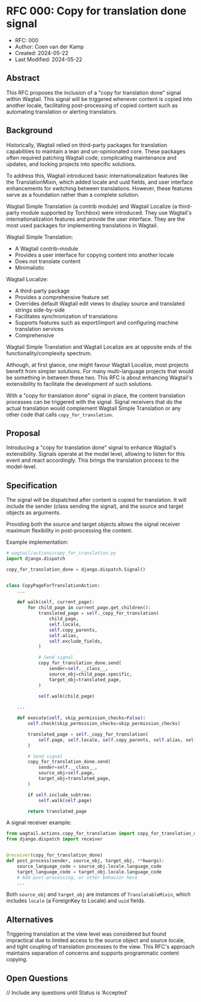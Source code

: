 # RFC 000: Copy for translation done signal

* RFC: 000
* Author: Coen van der Kamp
* Created: 2024-05-22
* Last Modified: 2024-05-22

## Abstract

This RFC proposes the inclusion of a "copy for translation done" signal within Wagtail. This signal will be triggered whenever content is copied into another locale, facilitating post-processing of copied content such as automating translation or alerting translators.

## Background

Historically, Wagtail relied on third-party packages for translation capabilities to maintain a lean and un-opinionated core. These packages often required patching Wagtail code, complicating maintenance and updates, and locking projects into specific solutions.

To address this, Wagtail introduced basic internationalization features like the TranslationMixin, which added locale and uuid fields, and user interface enhancements for switching between translations. However, these features serve as a foundation rather than a complete solution.

Wagtail Simple Translation (a contrib module) and Wagtail Localize (a third-party module supported by Torchbox) were introduced. They use Wagtail's internationalization features and provide the user interface. They are the most used packages for implementing translations in Wagtail.

Wagtail Simple Translation:

- A Wagtail contrib-module
- Provides a user interface for copying content into another locale
- Does not translate content
- Minimalistic

Wagtail Localize:

- A third-party package
- Provides a comprehensive feature set
- Overrides default Wagtail edit views to display source and translated strings side-by-side
- Facilitates synchronization of translations
- Supports features such as export/import and configuring machine translation services
- Comprehensive

Wagtail Simple Translation and Wagtail Localize are at opposite ends of the functionality/complexity spectrum. 

Although, at first glance, one might favour Wagtail Localize, most projects benefit from simpler solutions. For many multi-language projects that would be something in between these two. This RFC is about enhancing Wagtail's extensibility to facilitate the development of such solutions.

With a "copy for translation done" signal in place, the content translation processes can be triggered with the signal. Signal receivers that do the actual translation would complement Wagtail Simple Translation or any other code that calls `copy_for_translation`.

## Proposal

Introducing a "copy for translation done" signal to enhance Wagtail's extensibility. Signals operate at the model level, allowing to listen for this event and react accordingly. This brings the translation process to the model-level.

## Specification

The signal will be dispatched after content is copied for translation. It will include the sender (class sending the signal), and the source and target objects as arguments.

Providing both the source and target objects allows the signal receiver maximum flexibility in post-processing the content.

Example implementation:

```python
# wagtail/actions/copy_for_translation.py
import django.dispatch

copy_for_translation_done = django.dispatch.Signal()


class CopyPageForTranslationAction:
    ...
    
    def walk(self, current_page):
        for child_page in current_page.get_children():
            translated_page = self._copy_for_translation(
                child_page,
                self.locale,
                self.copy_parents,
                self.alias,
                self.exclude_fields,
            )

            # Send signal
            copy_for_translation_done.send(
                sender=self.__class__, 
                source_obj=child_page.specific,
                target_obj=translated_page,
            )

            self.walk(child_page)
            
    ...

    def execute(self, skip_permission_checks=False):
        self.check(skip_permission_checks=skip_permission_checks)

        translated_page = self._copy_for_translation(
            self.page, self.locale, self.copy_parents, self.alias, self.exclude_fields
        )

        # Send signal
        copy_for_translation_done.send(
            sender=self.__class__, 
            source_obj=self.page, 
            target_obj=translated_page,
        )

        if self.include_subtree:
            self.walk(self.page)

        return translated_page
```

A signal receiver example:

```python
from wagtail.actions.copy_for_translation import copy_for_translation_done
from django.dispatch import receiver


@receiver(copy_for_translation_done)
def post_process(sender, source_obj, target_obj, **kwargs):
    source_language_code = source_obj.locale.language_code
    target_language_code = target_obj.locale.language_code
    # Add post-processing, or other behavior here
    ...
```
Both `source_obj` and `target_obj` are instances of `TranslatableMixin`, which includes `locale` (a ForeignKey to Locale) and `uuid` fields.


## Alternatives

Triggering translation at the view level was considered but found impractical due to limited access to the source object and source locale, and tight coupling of translation processes to the view. This RFC's approach maintains separation of concerns and supports programmatic content copying.


## Open Questions

// Include any questions until Status is ‘Accepted’
